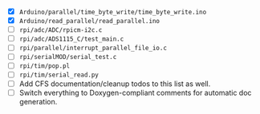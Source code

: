 - [x] `Arduino/parallel/time_byte_write/time_byte_write.ino`  
- [x] `Arduino/read_parallel/read_parallel.ino`  
- [ ] `rpi/adc/ADC/rpicm-i2c.c`  
- [ ] `rpi/adc/ADS1115_C/test_main.c`  
- [ ] `rpi/parallel/interrupt_parallel_file_io.c`  
- [ ] `rpi/serialMOD/serial_test.c`  
- [ ] `rpi/tim/pop.pl`  
- [ ] `rpi/tim/serial_read.py`  
- [ ] Add CFS documentation/cleanup todos to this list as well.  
- [ ] Switch everything to Doxygen-compliant comments for automatic doc generation.
